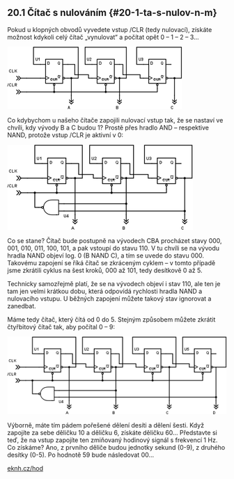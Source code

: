 ## 20.1 Čítač s nulováním {#20-1-ta-s-nulov-n-m}

Pokud u klopných obvodů vyvedete vstup /CLR (tedy nulovací), získáte možnost kdykoli celý čítač „vynulovat“ a počítat opět 0 – 1 – 2 – 3…

![244-1.png](../images/000072.png)

Co kdybychom u našeho čítače zapojili nulovací vstup tak, že se nastaví ve chvíli, kdy vývody B a C budou 1? Prostě přes hradlo AND – respektive NAND, protože vstup /CLR je aktivní v 0:

![244-2.png](../images/000086.png)

Co se stane? Čítač bude postupně na vývodech CBA procházet stavy 000, 001, 010, 011, 100, 101, a pak vstoupí do stavu 110\. V tu chvíli se na vývodu hradla NAND objeví log. 0 (B NAND C), a tím se uvede do stavu 000\. Takovému zapojení se říká čítač se zkráceným cyklem – v tomto případě jsme zkrátili cyklus na šest kroků, 000 až 101, tedy desítkově 0 až 5.

Technicky samozřejmě platí, že se na vývodech objeví i stav 110, ale ten je tam jen velmi krátkou dobu, která odpovídá rychlosti hradla NAND a nulovacího vstupu. U běžných zapojení můžete takový stav ignorovat a zanedbat.

Máme tedy čítač, který čítá od 0 do 5\. Stejným způsobem můžete zkrátit čtyřbitový čítač tak, aby počítal 0 – 9:

![245-1.png](../images/000101.png)

Výborně, máte tím pádem pořešené dělení desíti a dělení šesti. Když zapojíte za sebe děličku 10 a děličku 6, získáte děličku 60… Představte si teď, že na vstup zapojíte ten zmiňovaný hodinový signál s frekvencí 1 Hz. Co získáme? Ano, z prvního děliče budou jednotky sekund (0-9), z druhého desítky (0-5). Po hodnotě 59 bude následovat 00…

[eknh.cz/hod](https://eknh.cz/hod)
